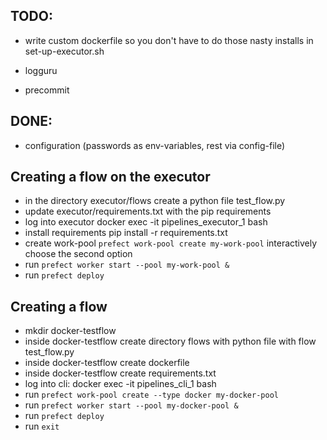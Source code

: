 ## TODO:

- write custom dockerfile so you don't have to do those nasty installs in set-up-executor.sh

- logguru
- precommit

## DONE:

- configuration (passwords as env-variables, rest via config-file)

## Creating a flow on the executor

- in the directory executor/flows create a python file test_flow.py
- update executor/requirements.txt with the pip requirements
- log into executor docker exec -it pipelines_executor_1 bash
- install requirements pip install -r requirements.txt
- create work-pool `prefect work-pool create my-work-pool` interactively choose the second option
- run `prefect worker start --pool my-work-pool &`
- run `prefect deploy`


## Creating a flow

- mkdir docker-testflow
- inside docker-testflow create directory flows with python file with flow test_flow.py
- inside docker-testflow create dockerfile
- inside docker-testflow create requirements.txt
- log into cli: docker exec -it pipelines_cli_1 bash
- run `prefect work-pool create --type docker my-docker-pool`
- run `prefect worker start --pool my-docker-pool &`
- run `prefect deploy`
- run `exit`
